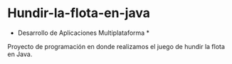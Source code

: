 # Hundir-la-flota-en-java

* Desarrollo de Aplicaciones Multiplataforma *

Proyecto de programación en donde realizamos el juego de hundir la flota en Java.
